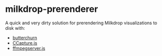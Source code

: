 # milkdrop-prerenderer

A quick and very dirty solution for prerendering Milkdrop visualizations to disk with:

- [butterchurn](https://github.com/markneub/butterchurn)
- [CCapture.js](https://github.com/spite/ccapture.js/)
- [ffmpegserver.js](https://github.com/greggman/ffmpegserver.js)
